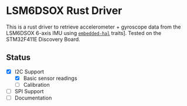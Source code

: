 # LSM6DSOX Rust Driver

This is a rust driver to retrieve accelerometer + gyroscope data from the LSM6DSOX 6-axis IMU using [`embedded-hal`](https://github.com/japaric/embedded-hal) traits]. Tested on the STM32F411E Discovery Board.

## Status
-[x] I2C Support 
    -[x] Basic sensor readings
    -[ ] Calibration
-[ ] SPI Support
-[ ] Documentation